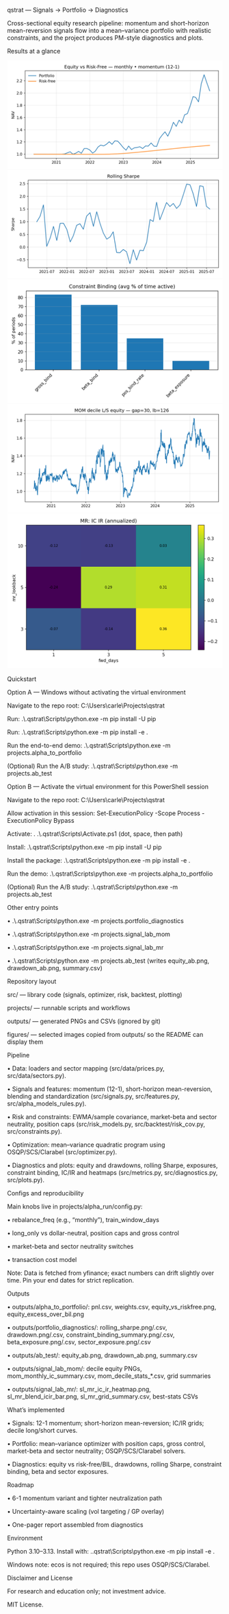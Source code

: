 qstrat — Signals → Portfolio → Diagnostics



Cross-sectional equity research pipeline: momentum and short-horizon mean-reversion signals flow into a mean–variance portfolio with realistic constraints, and the project produces PM-style diagnostics and plots.



Results at a glance

![Equity vs risk-free](figures/equity_vs_riskfree.png)  
![Rolling Sharpe](figures/rolling_sharpe.png)  
![Constraint binding](figures/constraint_binding_summary.png)  
![Momentum decile L/S](figures/mom_decile_equity_gap30_lb126.png)  
![MR IC/IR heatmap](figures/sl_mr_ic_ir_heatmap.png)  




Quickstart



Option A — Windows without activating the virtual environment



Navigate to the repo root: C:\\Users\\carle\\Projects\\qstrat



Run: .\\.qstrat\\Scripts\\python.exe -m pip install -U pip



Run: .\\.qstrat\\Scripts\\python.exe -m pip install -e .



Run the end-to-end demo: .\\.qstrat\\Scripts\\python.exe -m projects.alpha\_to\_portfolio



(Optional) Run the A/B study: .\\.qstrat\\Scripts\\python.exe -m projects.ab\_test



Option B — Activate the virtual environment for this PowerShell session



Navigate to the repo root: C:\\Users\\carle\\Projects\\qstrat



Allow activation in this session: Set-ExecutionPolicy -Scope Process -ExecutionPolicy Bypass



Activate: . .\\.qstrat\\Scripts\\Activate.ps1 (dot, space, then path)



Install: .\\.qstrat\\Scripts\\python.exe -m pip install -U pip



Install the package: .\\.qstrat\\Scripts\\python.exe -m pip install -e .



Run the demo: .\\.qstrat\\Scripts\\python.exe -m projects.alpha\_to\_portfolio



(Optional) Run the A/B study: .\\.qstrat\\Scripts\\python.exe -m projects.ab\_test



Other entry points

• .\\.qstrat\\Scripts\\python.exe -m projects.portfolio\_diagnostics

• .\\.qstrat\\Scripts\\python.exe -m projects.signal\_lab\_mom

• .\\.qstrat\\Scripts\\python.exe -m projects.signal\_lab\_mr

• .\\.qstrat\\Scripts\\python.exe -m projects.ab\_test (writes equity\_ab.png, drawdown\_ab.png, summary.csv)



Repository layout



src/ — library code (signals, optimizer, risk, backtest, plotting)

projects/ — runnable scripts and workflows

outputs/ — generated PNGs and CSVs (ignored by git)

figures/ — selected images copied from outputs/ so the README can display them



Pipeline



• Data: loaders and sector mapping (src/data/prices.py, src/data/sectors.py).

• Signals and features: momentum (12-1), short-horizon mean-reversion, blending and standardization (src/signals.py, src/features.py, src/alpha\_models\_rules.py).

• Risk and constraints: EWMA/sample covariance, market-beta and sector neutrality, position caps (src/risk\_models.py, src/backtest/risk\_cov.py, src/constraints.py).

• Optimization: mean–variance quadratic program using OSQP/SCS/Clarabel (src/optimizer.py).

• Diagnostics and plots: equity and drawdowns, rolling Sharpe, exposures, constraint binding, IC/IR and heatmaps (src/metrics.py, src/diagnostics.py, src/plots.py).



Configs and reproducibility



Main knobs live in projects/alpha\_run/config.py:

• rebalance\_freq (e.g., “monthly”), train\_window\_days

• long\_only vs dollar-neutral, position caps and gross control

• market-beta and sector neutrality switches

• transaction cost model



Note: Data is fetched from yfinance; exact numbers can drift slightly over time. Pin your end dates for strict replication.



Outputs



• outputs/alpha\_to\_portfolio/: pnl.csv, weights.csv, equity\_vs\_riskfree.png, equity\_excess\_over\_bil.png

• outputs/portfolio\_diagnostics/: rolling\_sharpe.png/.csv, drawdown.png/.csv, constraint\_binding\_summary.png/.csv, beta\_exposure.png/.csv, sector\_exposure.png/.csv

• outputs/ab\_test/: equity\_ab.png, drawdown\_ab.png, summary.csv

• outputs/signal\_lab\_mom/: decile equity PNGs, mom\_monthly\_ic\_summary.csv, mom\_decile\_stats\_\*.csv, grid summaries

• outputs/signal\_lab\_mr/: sl\_mr\_ic\_ir\_heatmap.png, sl\_mr\_blend\_icir\_bar.png, sl\_mr\_grid\_summary.csv, best-stats CSVs



What’s implemented



• Signals: 12-1 momentum; short-horizon mean-reversion; IC/IR grids; decile long/short curves.

• Portfolio: mean–variance optimizer with position caps, gross control, market-beta and sector neutrality; OSQP/SCS/Clarabel solvers.

• Diagnostics: equity vs risk-free/BIL, drawdowns, rolling Sharpe, constraint binding, beta and sector exposures.



Roadmap



• 6-1 momentum variant and tighter neutralization path

• Uncertainty-aware scaling (vol targeting / GP overlay)

• One-pager report assembled from diagnostics



Environment



Python 3.10–3.13. Install with: ..qstrat\\Scripts\\python.exe -m pip install -e .

Windows note: ecos is not required; this repo uses OSQP/SCS/Clarabel.



Disclaimer and License



For research and education only; not investment advice.

MIT License.

